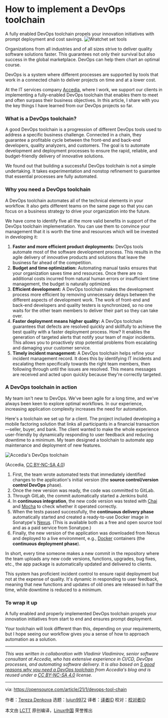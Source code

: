 [#]: collector: (lujun9972)
[#]: translator: ( )
[#]: reviewer: ( )
[#]: publisher: ( )
[#]: url: ( )
[#]: subject: (How to implement a DevOps toolchain)
[#]: via: (https://opensource.com/article/21/1/devops-tool-chain)
[#]: author: (Tereza Denkova https://opensource.com/users/tereza-denkova)

How to implement a DevOps toolchain
======
A fully enabled DevOps toolchain propels your innovation initiatives
with prompt deployment and cost savings.
![Wratchet set tools][1]

Organizations from all industries and of all sizes strive to deliver quality software solutions faster. This guarantees not only their survival but also success in the global marketplace. DevOps can help them chart an optimal course.

DevOps is a system where different processes are supported by tools that work in a connected chain to deliver projects on time and at a lower cost.

At the IT services company [Accedia][2], where I work, we support our clients in implementing a fully-enabled DevOps toolchain that enables them to meet and often surpass their business objectives. In this article, I share with you the key things I have learned from our DevOps projects so far. 

### What is a DevOps toolchain?

A good DevOps toolchain is a progression of different DevOps tools used to address a specific business challenge. Connected in a chain, they guarantee a profitable cycle between the front-end and back-end developers, quality analyzers, and customers. The goal is to automate development and deployment processes to ensure the rapid, reliable, and budget-friendly delivery of innovative solutions.

We found out that building a successful DevOps toolchain is not a simple undertaking. It takes experimentation and nonstop refinement to guarantee that essential processes are fully automated.

### Why you need a DevOps toolchain

A DevOps toolchain automates all of the technical elements in your workflow. It also gets different teams on the same page so that you can focus on a business strategy to drive your organization into the future.

We have come to identify five all the more valid benefits in support of the DevOps toolchain implementation. You can use them to convince your management that it is worth the time and resources which will be invested in developing it: 

  1. **Faster and more efficient product deployments:** DevOps tools automate most of the software development process. This results in the agile delivery of innovative products and solutions that leave the business far ahead of the competition.
  2. **Budget and time optimization:** Automating manual tasks ensures that your organization saves time and resources. Once there are no additional costs incurred from natural human errors or insufficient time management, the budget is naturally optimized.
  3. **Efficient development:** A DevOps toolchain makes the development process more efficient by removing unnecessary delays between the different aspects of development work. The work of front-end and back-end developers and quality testers is synchronized, so no one waits for the other team members to deliver their part so they can take over.
  4. **Faster deployment means higher quality:** A DevOps toolchain guarantees that defects are resolved quickly and skillfully to achieve the best quality with a faster deployment process. How? It enables the generation of targeted alerts that notify your team of major incidents. This allows you to proactively stop potential problems from escalating and damaging your customer service.
  5. **Timely incident management:** A DevOps toolchain helps refine your incident management record. It does this by identifying IT incidents and escalating them specifically towards the right team members, then following through until the issues are resolved. This means messages are received and acted upon quickly because they're correctly targeted.



### A DevOps toolchain in action

My team isn't new to DevOps. We've been agile for a long time, and we've always been keen to explore optimal workflows. In our experience, increasing application complexity increases the need for automation.

Here's a toolchain we set up for a client. The project included developing a mobile factoring solution that links all participants in a financial transaction—seller, buyer, and bank. The client wanted to make the whole experience user-friendly by dynamically responding to user feedback and reducing downtime to a minimum. My team designed a toolchain to automate app maintenance and deployment of new features.

![Accedia's DevOps toolchain][3]

(Accedia, [CC BY-NC-SA 4.0][4])

  1. First, the team wrote automated tests that immediately identified changes to the application's initial version (the **source control/version control DevOps** phase).
  2. Once the new version was ready, the code was committed to GitLab.
  3. Through GitLab, the commit automatically started a Jenkins build.
  4. In **continuous integration**, the new code version was tested with [Chai][5] and [Mocha][6] to check whether it operated correctly.
  5. When the tests passed successfully, the **continuous delivery phase** automatically started and created a ready-to-use Docker image in Sonatype's [Nexus][7]. (This is available both as a free and open source tool and as a paid service from Sonatype.)
  6. Finally, the new version of the application was downloaded from Nexus and deployed to a live environment, e.g., [Docker][8] containers (the **continuous deployment phase**).



In short, every time someone makes a new commit in the repository where the team uploads any new code versions, functions, upgrades, bug fixes, etc., the app package is automatically updated and delivered to clients.

This system has proficient incident control to ensure rapid deployment but not at the expense of quality. It's dynamic in responding to user feedback, meaning that new functions and updates of old ones are released in half the time, while downtime is reduced to a minimum.

### To wrap it up

A fully enabled and properly implemented DevOps toolchain propels your innovation initiatives from start to end and ensures prompt deployment.

Your toolchain will look different than this, depending on your requirements, but I hope seeing our workflow gives you a sense of how to approach automation as a solution.

* * *

_This was written in collaboration with Vladimir Vladimirov, senior software consultant at Accedia, who has extensive experience in CI/CD, DevOps processes, and automating software delivery. It is also based on [5 good reasons why you need a DevOps toolchain][9] from Accedia's blog and is reused under a [CC BY-NC-SA 4.0][4] license._

--------------------------------------------------------------------------------

via: https://opensource.com/article/21/1/devops-tool-chain

作者：[Tereza Denkova][a]
选题：[lujun9972][b]
译者：[译者ID](https://github.com/译者ID)
校对：[校对者ID](https://github.com/校对者ID)

本文由 [LCTT](https://github.com/LCTT/TranslateProject) 原创编译，[Linux中国](https://linux.cn/) 荣誉推出

[a]: https://opensource.com/users/tereza-denkova
[b]: https://github.com/lujun9972
[1]: https://opensource.com/sites/default/files/styles/image-full-size/public/lead-images/tools_osyearbook2016_sysadmin_cc.png?itok=Y1AHCKI4 (Wratchet set tools)
[2]: https://accedia.com/services/operations/devops/
[3]: https://opensource.com/sites/default/files/uploads/devopstoolchain.png (Accedia's DevOps toolchain)
[4]: https://creativecommons.org/licenses/by-nc-sa/4.0/
[5]: https://www.chaijs.com/
[6]: https://mochajs.org/
[7]: https://www.sonatype.com/nexus/repository-oss
[8]: https://opensource.com/resources/what-docker
[9]: https://accedia.com/blog/5-good-reasons-why-you-need-a-devops-toolchain/
